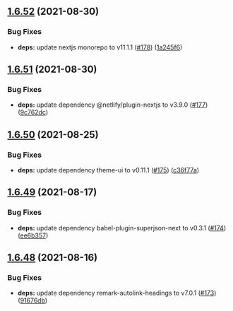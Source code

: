 ## [1.6.52](https://github.com/dds/bosabosa.org/compare/v1.6.51...v1.6.52) (2021-08-30)


### Bug Fixes

* **deps:** update nextjs monorepo to v11.1.1 ([#178](https://github.com/dds/bosabosa.org/issues/178)) ([1a245f6](https://github.com/dds/bosabosa.org/commit/1a245f621a46b07c42480949e868fdaba0ed9546))



## [1.6.51](https://github.com/dds/bosabosa.org/compare/v1.6.50...v1.6.51) (2021-08-30)


### Bug Fixes

* **deps:** update dependency @netlify/plugin-nextjs to v3.9.0 ([#177](https://github.com/dds/bosabosa.org/issues/177)) ([9c762dc](https://github.com/dds/bosabosa.org/commit/9c762dc0b9e578122d13905993298d99a7bedab7))



## [1.6.50](https://github.com/dds/bosabosa.org/compare/v1.6.49...v1.6.50) (2021-08-25)


### Bug Fixes

* **deps:** update dependency theme-ui to v0.11.1 ([#175](https://github.com/dds/bosabosa.org/issues/175)) ([c36f77a](https://github.com/dds/bosabosa.org/commit/c36f77aac3fe19a9c2f593708ff48d4ce54ef5d1))



## [1.6.49](https://github.com/dds/bosabosa.org/compare/v1.6.48...v1.6.49) (2021-08-17)


### Bug Fixes

* **deps:** update dependency babel-plugin-superjson-next to v0.3.1 ([#174](https://github.com/dds/bosabosa.org/issues/174)) ([ee6b357](https://github.com/dds/bosabosa.org/commit/ee6b35737aa9aa8a9d0021610aa6e31c71436c65))



## [1.6.48](https://github.com/dds/bosabosa.org/compare/v1.6.47...v1.6.48) (2021-08-16)


### Bug Fixes

* **deps:** update dependency remark-autolink-headings to v7.0.1 ([#173](https://github.com/dds/bosabosa.org/issues/173)) ([91676db](https://github.com/dds/bosabosa.org/commit/91676dbb50f011d12a93f385e74d74884ee7422d))



